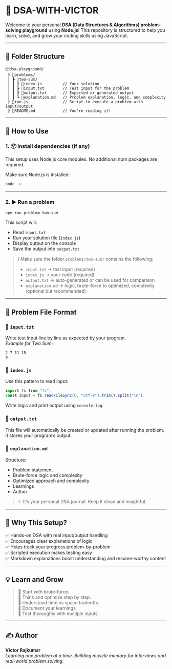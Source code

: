 # 🧠 DSA-WITH-VICTOR

Welcome to your personal **DSA (Data Structures & Algorithms) problem-solving playground** using **Node.js**! This repository is structured to help you learn, solve, and grow your coding skills using JavaScript.

---

## 📁 Folder Structure

```
📦dsa-playground/
 ┣ 📂problems/
 ┃ ┣ 📂two-sum/
 ┃ ┃ ┣ 📄index.js         // Your solution
 ┃ ┃ ┣ 📄input.txt        // Test input for the problem
 ┃ ┃ ┣ 📄output.txt       // Expected or generated output
 ┃ ┃ ┗ 📄explanation.md   // Problem explanation, logic, and complexity
 ┣ 📄run.js               // Script to execute a problem with input/output
 ┣ 📄README.md            // You're reading it!
```

---

## 🚀 How to Use

### 1. 📦 Install dependencies (if any)

This setup uses Node.js core modules. No additional npm packages are required.

Make sure Node.js is installed:

```bash
node -v
```

---

### 2. ▶️ Run a problem

```bash
npm run problem two-sum
```

This script will:

- Read `input.txt`
- Run your solution file (`index.js`)
- Display output on the console
- Save the output into `output.txt`

> ℹ️ Make sure the folder `problems/two-sum/` contains the following:
>
> - `input.txt` → test input (required)
> - `index.js` → your code (required)
> - `output.txt` → auto-generated or can be used for comparison
> - `explanation.md` → logic, brute-force to optimized, complexity (optional but recommended)

---

## 📝 Problem File Format

### 📄 `input.txt`

Write test input line by line as expected by your program.  
_Example for Two Sum:_

```
2 7 11 15
9
```

### 📄 `index.js`

Use this pattern to read input:

```js
import fs from "fs";
const input = fs.readFileSync(0, "utf-8").trim().split("\n");
```

Write logic and print output using `console.log`.

### 📄 `output.txt`

This file will automatically be created or updated after running the problem. It stores your program’s output.

### 📄 `explanation.md`

Structure:

- Problem statement
- Brute-force logic and complexity
- Optimized approach and complexity
- Learnings
- Author

> ✨ It’s your personal DSA journal. Keep it clean and insightful.

---

## 🎯 Why This Setup?

✅ Hands-on DSA with real input/output handling  
✅ Encourages clear explanations of logic  
✅ Helps track your progress problem-by-problem  
✅ Scripted execution makes testing easy  
✅ Markdown explanations boost understanding and resume-worthy content

---

## 💡 Learn and Grow

> 🔁 Start with brute-force.  
> 🚀 Think and optimize step by step.  
> 🧠 Understand time vs space tradeoffs.  
> 📖 Document your learnings.  
> 🧪 Test thoroughly with multiple inputs.

---

## ✍️ Author

**Victor Rajkumar**  
_Learning one problem at a time. Building muscle memory for interviews and real-world problem solving._
